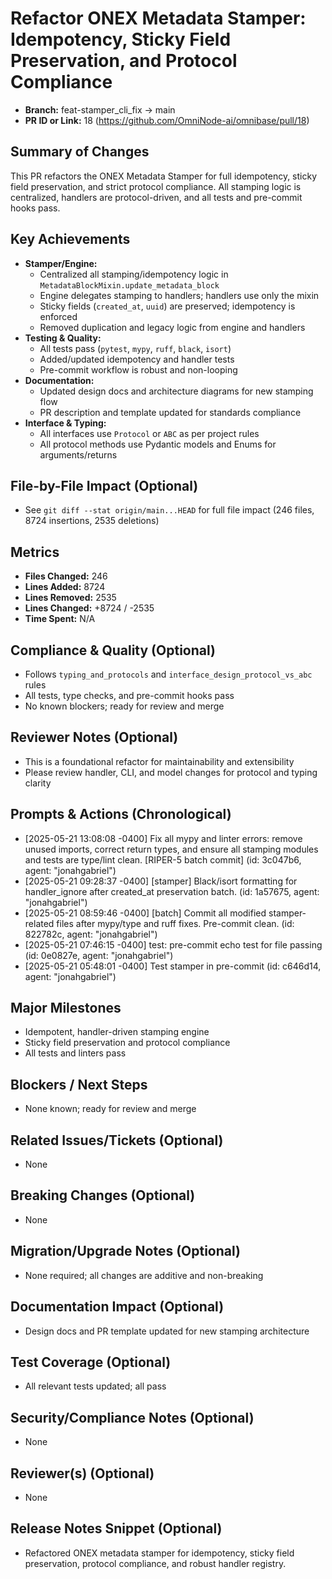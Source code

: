 <!-- === OmniNode:Metadata ===
author: OmniNode Team
copyright: OmniNode Team
created_at: '2025-05-28T12:40:26.103252'
description: Stamped by ONEX
entrypoint: python://pr_description_2025_05_21_pr18.md
hash: d120d01d36a35f3ed3c7d7ebd35c5ad57729dab0f12939e9c625e480b4e4d836
last_modified_at: '2025-05-29T11:50:14.762836+00:00'
lifecycle: active
meta_type: tool
metadata_version: 0.1.0
name: pr_description_2025_05_21_pr18.md
namespace: omnibase.pr_description_2025_05_21_pr18
owner: OmniNode Team
protocol_version: 0.1.0
runtime_language_hint: python>=3.11
schema_version: 0.1.0
state_contract: state_contract://default
tools: null
uuid: 893118a9-b51a-4535-9b45-0e1d00f14a34
version: 1.0.0

<!-- === /OmniNode:Metadata === -->


# Refactor ONEX Metadata Stamper: Idempotency, Sticky Field Preservation, and Protocol Compliance

- **Branch:** feat-stamper_cli_fix → main
- **PR ID or Link:** 18 (https://github.com/OmniNode-ai/omnibase/pull/18)

## Summary of Changes
This PR refactors the ONEX Metadata Stamper for full idempotency, sticky field preservation, and strict protocol compliance. All stamping logic is centralized, handlers are protocol-driven, and all tests and pre-commit hooks pass.

## Key Achievements
- **Stamper/Engine:**
  - Centralized all stamping/idempotency logic in `MetadataBlockMixin.update_metadata_block`
  - Engine delegates stamping to handlers; handlers use only the mixin
  - Sticky fields (`created_at`, `uuid`) are preserved; idempotency is enforced
  - Removed duplication and legacy logic from engine and handlers
- **Testing & Quality:**
  - All tests pass (`pytest`, `mypy`, `ruff`, `black`, `isort`)
  - Added/updated idempotency and handler tests
  - Pre-commit workflow is robust and non-looping
- **Documentation:**
  - Updated design docs and architecture diagrams for new stamping flow
  - PR description and template updated for standards compliance
- **Interface & Typing:**
  - All interfaces use `Protocol` or `ABC` as per project rules
  - All protocol methods use Pydantic models and Enums for arguments/returns

## File-by-File Impact (Optional)
- See `git diff --stat origin/main...HEAD` for full file impact (246 files, 8724 insertions, 2535 deletions)

## Metrics
- **Files Changed:** 246
- **Lines Added:** 8724
- **Lines Removed:** 2535
- **Lines Changed:** +8724 / -2535
- **Time Spent:** N/A

## Compliance & Quality (Optional)
- Follows `typing_and_protocols` and `interface_design_protocol_vs_abc` rules
- All tests, type checks, and pre-commit hooks pass
- No known blockers; ready for review and merge

## Reviewer Notes (Optional)
- This is a foundational refactor for maintainability and extensibility
- Please review handler, CLI, and model changes for protocol and typing clarity

## Prompts & Actions (Chronological)
- [2025-05-21 13:08:08 -0400] Fix all mypy and linter errors: remove unused imports, correct return types, and ensure all stamping modules and tests are type/lint clean. [RIPER-5 batch commit] (id: 3c047b6, agent: "jonahgabriel")
- [2025-05-21 09:28:37 -0400] [stamper] Black/isort formatting for handler_ignore after created_at preservation batch. (id: 1a57675, agent: "jonahgabriel")
- [2025-05-21 08:59:46 -0400] [batch] Commit all modified stamper-related files after mypy/type and ruff fixes. Pre-commit clean. (id: 822782c, agent: "jonahgabriel")
- [2025-05-21 07:46:15 -0400] test: pre-commit echo test for file passing (id: 0e0827e, agent: "jonahgabriel")
- [2025-05-21 05:48:01 -0400] Test stamper in pre-commit (id: c646d14, agent: "jonahgabriel")

## Major Milestones
- Idempotent, handler-driven stamping engine
- Sticky field preservation and protocol compliance
- All tests and linters pass

## Blockers / Next Steps
- None known; ready for review and merge

## Related Issues/Tickets (Optional)
- None

## Breaking Changes (Optional)
- None

## Migration/Upgrade Notes (Optional)
- None required; all changes are additive and non-breaking

## Documentation Impact (Optional)
- Design docs and PR template updated for new stamping architecture

## Test Coverage (Optional)
- All relevant tests updated; all pass

## Security/Compliance Notes (Optional)
- None

## Reviewer(s) (Optional)
- None

## Release Notes Snippet (Optional)
- Refactored ONEX metadata stamper for idempotency, sticky field preservation, protocol compliance, and robust handler registry.
